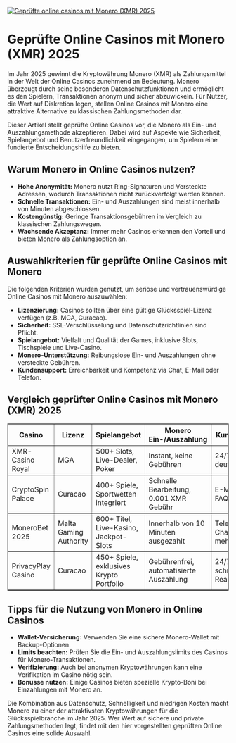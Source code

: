 [![Geprüfte online casinos mit Monero (XMR) 2025](https://123-caf.pages.dev/gitsignup.png)](https://vrmoo.ru/Bt82HjjY)

<h1>Geprüfte Online Casinos mit Monero (XMR) 2025</h1>  <p>Im Jahr 2025 gewinnt die Kryptowährung Monero (XMR) als Zahlungsmittel in der Welt der Online Casinos zunehmend an Bedeutung. Monero überzeugt durch seine besonderen Datenschutzfunktionen und ermöglicht es den Spielern, Transaktionen anonym und sicher abzuwickeln. Für Nutzer, die Wert auf Diskretion legen, stellen Online Casinos mit Monero eine attraktive Alternative zu klassischen Zahlungsmethoden dar.</p>  <p>Dieser Artikel stellt geprüfte Online Casinos vor, die Monero als Ein- und Auszahlungsmethode akzeptieren. Dabei wird auf Aspekte wie Sicherheit, Spielangebot und Benutzerfreundlichkeit eingegangen, um Spielern eine fundierte Entscheidungshilfe zu bieten.</p>  <h2>Warum Monero in Online Casinos nutzen?</h2>  <ul>   <li><strong>Hohe Anonymität:</strong> Monero nutzt Ring-Signaturen und Versteckte Adressen, wodurch Transaktionen nicht zurückverfolgt werden können.</li>   <li><strong>Schnelle Transaktionen:</strong> Ein- und Auszahlungen sind meist innerhalb von Minuten abgeschlossen.</li>   <li><strong>Kostengünstig:</strong> Geringe Transaktionsgebühren im Vergleich zu klassischen Zahlungswegen.</li>   <li><strong>Wachsende Akzeptanz:</strong> Immer mehr Casinos erkennen den Vorteil und bieten Monero als Zahlungsoption an.</li> </ul>  <h2>Auswahlkriterien für geprüfte Online Casinos mit Monero</h2>  <p>Die folgenden Kriterien wurden genutzt, um seriöse und vertrauenswürdige Online Casinos mit Monero auszuwählen:</p>  <ul>   <li><strong>Lizenzierung:</strong> Casinos sollten über eine gültige Glücksspiel-Lizenz verfügen (z.B. MGA, Curacao).</li>   <li><strong>Sicherheit:</strong> SSL-Verschlüsselung und Datenschutzrichtlinien sind Pflicht.</li>   <li><strong>Spielangebot:</strong> Vielfalt und Qualität der Games, inklusive Slots, Tischspiele und Live-Casino.</li>   <li><strong>Monero-Unterstützung:</strong> Reibungslose Ein- und Auszahlungen ohne versteckte Gebühren.</li>   <li><strong>Kundensupport:</strong> Erreichbarkeit und Kompetenz via Chat, E-Mail oder Telefon.</li> </ul>  <h2>Vergleich geprüfter Online Casinos mit Monero (XMR) 2025</h2>  <table border="1" cellpadding="8" cellspacing="0" style="border-collapse: collapse; width: 100%;">   <thead>     <tr>       <th>Casino</th>       <th>Lizenz</th>       <th>Spielangebot</th>       <th>Monero Ein-/Auszahlung</th>       <th>Kundensupport</th>     </tr>   </thead>   <tbody>     <tr>       <td>XMR-Casino Royal</td>       <td>MGA</td>       <td>500+ Slots, Live-Dealer, Poker</td>       <td>Instant, keine Gebühren</td>       <td>24/7 Live-Chat, deutschsprachig</td>     </tr>     <tr>       <td>CryptoSpin Palace</td>       <td>Curacao</td>       <td>400+ Spiele, Sportwetten integriert</td>       <td>Schnelle Bearbeitung, 0.001 XMR Gebühr</td>       <td>E-Mail Support, FAQ-Bereich</td>     </tr>     <tr>       <td>MoneroBet 2025</td>       <td>Malta Gaming Authority</td>       <td>600+ Titel, Live-Kasino, Jackpot-Slots</td>       <td>Innerhalb von 10 Minuten ausgezahlt</td>       <td>Telefonhotline & Chat, mehrsprachig</td>     </tr>     <tr>       <td>PrivacyPlay Casino</td>       <td>Curacao</td>       <td>450+ Spiele, exklusives Krypto Portfolio</td>       <td>Gebührenfrei, automatisierte Auszahlung</td>       <td>24/7 Chat, schnelle Reaktionszeiten</td>     </tr>   </tbody> </table>  <h2>Tipps für die Nutzung von Monero in Online Casinos</h2>  <ul>   <li><strong>Wallet-Versicherung:</strong> Verwenden Sie eine sichere Monero-Wallet mit Backup-Optionen.</li>   <li><strong>Limits beachten:</strong> Prüfen Sie die Ein- und Auszahlungslimits des Casinos für Monero-Transaktionen.</li>   <li><strong>Verifizierung:</strong> Auch bei anonymen Kryptowährungen kann eine Verifikation im Casino nötig sein.</li>   <li><strong>Bonusse nutzen:</strong> Einige Casinos bieten spezielle Krypto-Boni bei Einzahlungen mit Monero an.</li> </ul>  <p>Die Kombination aus Datenschutz, Schnelligkeit und niedrigen Kosten macht Monero zu einer der attraktivsten Kryptowährungen für die Glücksspielbranche im Jahr 2025. Wer Wert auf sichere und private Zahlungsmethoden legt, findet mit den hier vorgestellten geprüften Online Casinos eine solide Auswahl.</p>